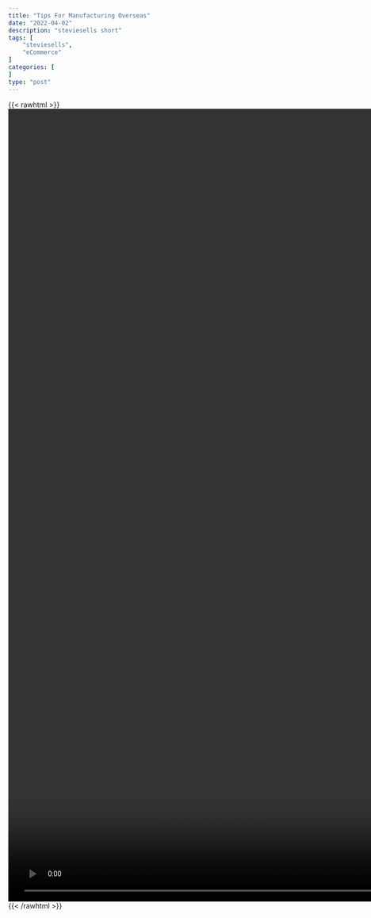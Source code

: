 ```yaml
---
title: "Tips For Manufacturing Overseas"
date: "2022-04-02"
description: "steviesells short"
tags: [
    "steviesells",
    "eCommerce"
]
categories: [
]
type: "post"
---
```

{{< rawhtml >}}
    <video style="height:40vh;width:auto" overflow="hidden" controls>
        <source src="https://clips.dev00ps.com/steviesells/A_multimillionaire_EO%E2%80%99s_secret_manufacturing_tip.mp4" type="video/mp4"> 
    </video>
{{< /rawhtml >}}